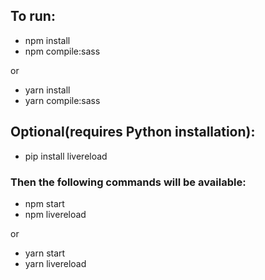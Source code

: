 ## To run:
- npm install
- npm compile:sass

or

- yarn install
- yarn compile:sass

## Optional(requires Python installation): 
- pip install livereload

### Then the following commands will be available:
- npm start
- npm livereload

or

- yarn start
- yarn livereload